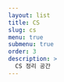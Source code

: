 ```yaml
---
layout: list
title: CS
slug: cs
menu: true
submenu: true
order: 3
description: >
  CS 정리 공간
---
```

